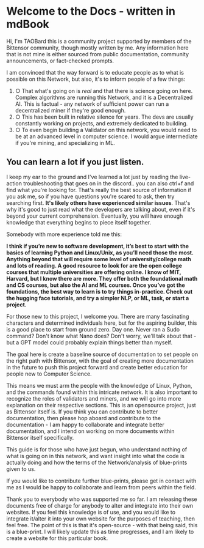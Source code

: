 # Welcome to the Docs - written in mdBook
Hi, I'm TAOBard this is a community project supported by members of the Bittensor community, though mostly written by me. Any information here that is not mine is either sourced from public documentation, community announcements, or fact-checked prompts. 

I am convinced that the way forward is to educate people as to what is possible on this Network, but also, it's to inform people of a few things:

1. ○ That what's going on is *real* and that there is science going on here. Complex algorithms are running this Network, and it is a Decentralized AI. This is factual - any network of sufficient power can run a decentralized miner if they're good enough. 
2. ○ This has been built in relative silence for years. The devs are usually constantly working on projects, and extremely dedicated to building.
3. ○ To even begin building a Validator on this network, you would need to be at an advanced level in computer science. I would argue intermediate if you're mining, and specializing in ML. 

## You can learn a lot if you just listen. 

I keep my ear to the ground and I've learned a lot just by reading the live-action troubleshooting that goes on in the discord.. you can also ctrl+f and find what you're looking for. That's really the best source of information if you ask me, so if you have questions you're scared to ask, then try searching first. **It's likely others have experienced similar issues**. That's why it's good to just read what the developers are talking about, even if it's beyond your current comprehension. Eventually, you will have enough knowledge that everything begins to piece itself together. 

Somebody with more experience told me this: 

**I think if you’re new to software development, it’s best to start with the basics of learning Python and Linux/Unix, as you’ll need those the most. Anything beyond that will require some level of university/college math and lots of reading. A good resource to look for are the open college courses that multiple universities are offering online. I know of MIT, Harvard, but I know there are more. They offer both the foundational math and CS courses, but also the AI and ML courses. Once you’ve got the foundations, the best way to learn is to try things in-practice. Check out the hugging face tutorials, and try a simpler NLP, or ML, task, or start a project.**

For those new to this project, I welcome you. There are many fascinating characters and determined individuals here, but for the aspiring builder, this is a good place to start from ground zero. Day one. Never ran a Sudo command? Don't know what Nano does? Don't worry, we'll talk about that - but a GPT model could probably explain things better than myself.  

The goal here is create a baseline source of documentation to set people on the right path with Bittensor, with the goal of creating more documentation in the future to push this project forward and create better education for people new to Computer Science. 

This means we must arm the people with the knowledge of Linux, Python, and the commands found within this intricate network. It is also important to recognize the roles of validators and miners, and we will go into more explanation on their respective sections. This is an opensource project, just as Bittensor itself is. If you think you can contribute to better documentation, then please hop aboard and contribute to the documentation - I am happy to collaborate and integrate better documentation, and I intend on working on more documents within Bittensor itself specifically. 

This guide is for those who have just begun, who understand nothing of what is going on in this network, and want insight into what the code is actually doing and how the terms of the Network/analysis of blue-prints given to us. 

If you would like to contribute further blue-prints, please get in contact with me as I would be happy to collaborate and learn from peers within the field. 

Thank you to everybody who was supported me so far. I am releasing these documents free of charge for anybody to alter and integrate into their own websites. If you feel this knowledge is of use, and you would like to integrate it/alter it into your own website for the purposes of teaching, then feel free. The point of this is that it's open-source - with that being said, this is a blue-print. I will likely update this as time progresses, and I am likely to create a website for this particular book. 